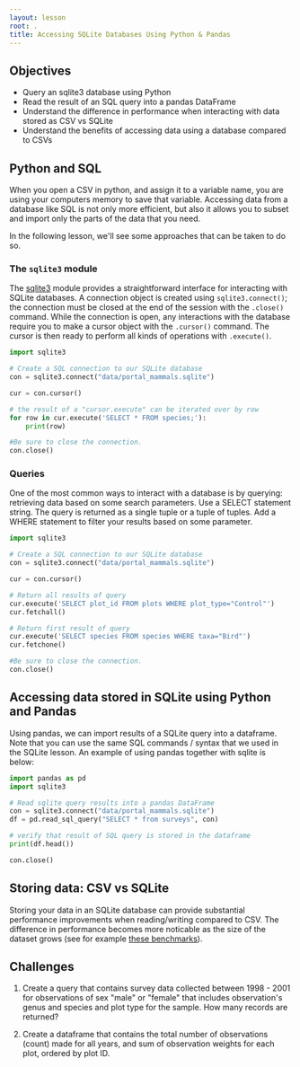 ```yaml
---
layout: lesson
root: .
title: Accessing SQLite Databases Using Python & Pandas
---
```


## Objectives

- Query an sqlite3 database using Python
- Read the result of an SQL query into a pandas DataFrame
- Understand the difference in performance when interacting with data stored as
  CSV vs SQLite
- Understand the benefits of accessing data using a database compared to CSVs


## Python and SQL

When you open a CSV in python, and assign it to a variable name, you are using 
your computers memory to save that variable. Accessing data from a database like 
SQL is not only more efficient, but also it allows you to subset and import only 
the parts of the data that you need.

In the following lesson,
we'll see some approaches that can be taken to do so.

### The `sqlite3` module

The [sqlite3] module provides a straightforward interface for interacting with
SQLite databases. A connection object is created using `sqlite3.connect()`; the connection must be closed at the end of the session with the `.close()` command. While the connection is open, any interactions with the database require you to make a cursor object with the `.cursor()` command. The cursor is then ready to perform all kinds of operations with `.execute()`.

[sqlite3]: https://docs.python.org/3/library/sqlite3.html

```python
import sqlite3

# Create a SQL connection to our SQLite database
con = sqlite3.connect("data/portal_mammals.sqlite")

cur = con.cursor()

# the result of a "cursor.execute" can be iterated over by row
for row in cur.execute('SELECT * FROM species;'):
    print(row)

#Be sure to close the connection.
con.close()
```

### Queries

One of the most common ways to interact with a database is by querying: retrieving data based on some search parameters. Use a SELECT statement string. The query is returned as a single tuple or a tuple of tuples. Add a WHERE statement to filter your results based on some parameter.

```python
import sqlite3

# Create a SQL connection to our SQLite database
con = sqlite3.connect("data/portal_mammals.sqlite")

cur = con.cursor()

# Return all results of query
cur.execute('SELECT plot_id FROM plots WHERE plot_type="Control"')
cur.fetchall()

# Return first result of query
cur.execute('SELECT species FROM species WHERE taxa="Bird"')
cur.fetchone()

#Be sure to close the connection.
con.close()
```

## Accessing data stored in SQLite using Python and Pandas

Using pandas, we can import results of a SQLite query into a dataframe. Note that 
you can use the same SQL commands / syntax that we used in the SQLite lesson. An 
example of using pandas together with sqlite is below:

```python
import pandas as pd
import sqlite3

# Read sqlite query results into a pandas DataFrame
con = sqlite3.connect("data/portal_mammals.sqlite")
df = pd.read_sql_query("SELECT * from surveys", con)

# verify that result of SQL query is stored in the dataframe
print(df.head())

con.close()
```

## Storing data: CSV vs SQLite

Storing your data in an SQLite database can provide substantial performance
improvements when reading/writing compared to CSV. The difference in performance
becomes more noticable as the size of the dataset grows (see for example [these
benchmarks]).

[these benchmarks]: http://sebastianraschka.com/Articles/2013_sqlite_database.html#results-and-conclusions


## Challenges

1. Create a query that contains survey data collected between 1998 - 2001
 for observations of sex "male" or "female" that includes observation's genus and 
species and plot type for the sample. How many records are returned? 

2. Create a dataframe that contains the total number of observations (count) 
made for all years, and sum of observation weights for each plot, ordered by 
plot ID. 
